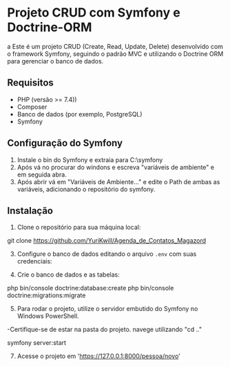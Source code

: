 # Projeto CRUD com Symfony e Doctrine-ORM 
a
Este é um projeto CRUD (Create, Read, Update, Delete) desenvolvido com o framework Symfony, seguindo o padrão MVC e utilizando o Doctrine ORM para gerenciar o banco de dados.

## Requisitos

- PHP (versão >= 7.4))
- Composer
- Banco de dados (por exemplo, PostgreSQL)
- Symfony

## Configuração do Symfony

1. Instale o bin do Symfony e extraia para  C:\symfony
2. Após vá no procurar do windons e escreva "variáveis de ambiente" e em seguida abra.
3. Após abrir vá em "Variáveis de Ambiente..." e edite o Path de ambas as variáveis, adicionando o repositório do symfony.

## Instalação

1. Clone o repositório para sua máquina local:

git clone https://github.com/YuriKwill/Agenda_de_Contatos_Magazord

3. Configure o banco de dados editando o arquivo `.env` com suas credenciais:

4. Crie o banco de dados e as tabelas:

php bin/console doctrine:database:create
php bin/console doctrine:migrations:migrate

5. Para rodar o projeto, utilize o servidor embutido do Symfony no Windows PowerShell.

-Certifique-se de estar na pasta do projeto. navege utilizando "cd .."

symfony server:start

7. Acesse o projeto em 'https://127.0.0.1:8000/pessoa/novo'
